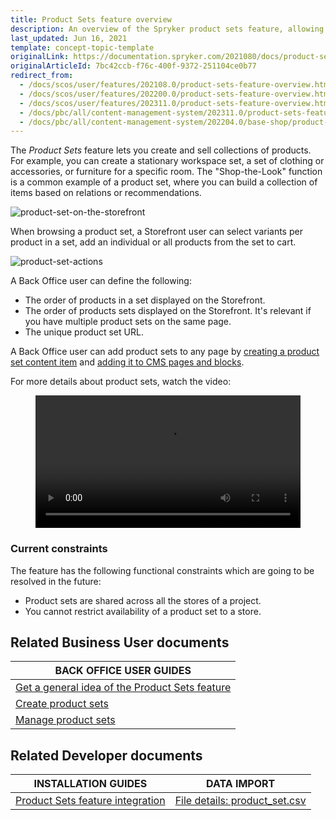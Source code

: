 ```yaml
---
title: Product Sets feature overview
description: An overview of the Spryker product sets feature, allowing you to create a set of products to showcase to your customers.
last_updated: Jun 16, 2021
template: concept-topic-template
originalLink: https://documentation.spryker.com/2021080/docs/product-sets-feature-overview
originalArticleId: 7bc42ccb-f76c-400f-9372-251104ce0b77
redirect_from:
  - /docs/scos/user/features/202108.0/product-sets-feature-overview.html
  - /docs/scos/user/features/202200.0/product-sets-feature-overview.html
  - /docs/scos/user/features/202311.0/product-sets-feature-overview.html
  - /docs/pbc/all/content-management-system/202311.0/product-sets-feature-overview.html
  - /docs/pbc/all/content-management-system/202204.0/base-shop/product-sets-feature-overview.html
---
```


The *Product Sets* feature lets you create and sell collections of products. For example, you can create a stationary workspace set, a set of clothing or accessories, or furniture for a specific room. The "Shop-the-Look" function is a common example of a product set, where you can build a collection of items based on relations or recommendations.

![product-set-on-the-storefront](https://spryker.s3.eu-central-1.amazonaws.com/docs/Features/Product+Management/Product+Sets/product-set-on-the-storefront.png)

When browsing a product set, a Storefront user can select variants per product in a set, add an individual or all products from the set to cart.

![product-set-actions](https://spryker.s3.eu-central-1.amazonaws.com/docs/Features/Product+Management/Product+Sets/product-set-actions.png)

A Back Office user can define the following:
- The order of products in a set displayed on the Storefront.
- The order of products sets displayed on the Storefront. It's relevant if you have multiple product sets on the same page.
- The unique product set URL.

A Back Office user can add product sets to any page by [creating a product set content item](/docs/pbc/all/content-management-system/latest/base-shop/manage-in-the-back-office/content-items/create-banner-content-items.html) and [adding it to CMS pages and blocks](/docs/pbc/all/content-management-system/latest/base-shop/manage-in-the-back-office/blocks/add-content-items-to-cms-blocks.html).


For more details about product sets, watch the video:

<figure class="video_container">
    <video width="100%" height="auto" controls>
      <source src="https://spryker.s3.eu-central-1.amazonaws.com/docs/pbc/all/content-management-system/base-shop/product-sets-feature-overview.md/Product+Sets-9co7uw35a9.mp4" type="video/mp4">
  </video>
</figure>

### Current constraints

The feature has the following functional constraints which are going to be resolved in the future:
- Product sets are shared across all the stores of a project.
- You cannot restrict availability of a product set to a store.


## Related Business User documents

|BACK OFFICE USER GUIDES|
|---|
| [Get a general idea of the Product Sets feature](/docs/pbc/all/content-management-system/latest/base-shop/product-sets-feature-overview.html) |
| [Create product sets](/docs/pbc/all/content-management-system/latest/base-shop/manage-in-the-back-office/product-sets/create-product-sets.html) |
| [Manage product sets](/docs/pbc/all/content-management-system/latest/base-shop/manage-in-the-back-office/product-sets/edit-product-sets.html) |

## Related Developer documents

|INSTALLATION GUIDES | DATA IMPORT |
|---------|---------|
| [Product Sets feature integration](/docs/pbc/all/content-management-system/latest/base-shop/install-and-upgrade/install-features/install-the-product-sets-feature.html)  | [File details: product_set.csv](/docs/pbc/all/content-management-system/latest/base-shop/import-and-export-data/import-file-details-product-set.csv.html) |
